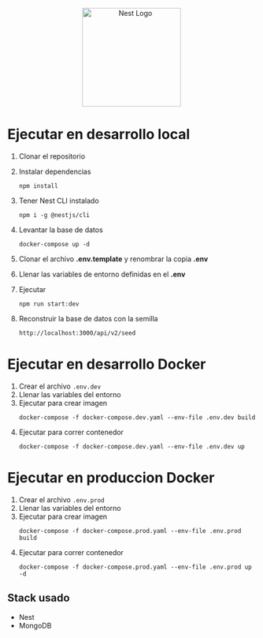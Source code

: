 <p align="center">
  <a href="http://nestjs.com/" target="blank"><img src="https://nestjs.com/img/logo-small.svg" width="200" alt="Nest Logo" /></a>
</p>

# Ejecutar en desarrollo local

1. Clonar el repositorio
2. Instalar dependencias
    ```shell
    npm install
    ```
3. Tener Nest CLI instalado
    ```shell
    npm i -g @nestjs/cli
    ```
4. Levantar la base de datos
    ```shell
    docker-compose up -d
    ```
5. Clonar el archivo __.env.template__ y renombrar la copia __.env__

6. Llenar las variables de entorno definidas en el __.env__

7. Ejecutar
    ```shell
    npm run start:dev
    ```
8. Reconstruir la base de datos con la semilla
    ```shell
   http://localhost:3000/api/v2/seed
    ```

# Ejecutar en desarrollo Docker
1. Crear el archivo ```.env.dev```
2. Llenar las variables del entorno
3. Ejecutar para crear imagen
    ```shell
    docker-compose -f docker-compose.dev.yaml --env-file .env.dev build
    ```
4. Ejecutar para correr contenedor
    ```shell
    docker-compose -f docker-compose.dev.yaml --env-file .env.dev up
    ```

# Ejecutar en produccion Docker
1. Crear el archivo ```.env.prod```
2. Llenar las variables del entorno
3. Ejecutar para crear imagen
    ```shell
    docker-compose -f docker-compose.prod.yaml --env-file .env.prod build
    ```
4. Ejecutar para correr contenedor
    ```shell
    docker-compose -f docker-compose.prod.yaml --env-file .env.prod up -d
    ```

## Stack usado
* Nest
* MongoDB